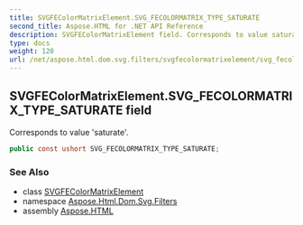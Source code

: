 ```yaml
---
title: SVGFEColorMatrixElement.SVG_FECOLORMATRIX_TYPE_SATURATE
second_title: Aspose.HTML for .NET API Reference
description: SVGFEColorMatrixElement field. Corresponds to value saturate
type: docs
weight: 120
url: /net/aspose.html.dom.svg.filters/svgfecolormatrixelement/svg_fecolormatrix_type_saturate/
---
```

## SVGFEColorMatrixElement.SVG_FECOLORMATRIX_TYPE_SATURATE field

Corresponds to value 'saturate'.

```csharp
public const ushort SVG_FECOLORMATRIX_TYPE_SATURATE;
```

### See Also

* class [SVGFEColorMatrixElement](../)
* namespace [Aspose.Html.Dom.Svg.Filters](../../svgfecolormatrixelement/)
* assembly [Aspose.HTML](../../../)
